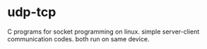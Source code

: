 # udp-tcp
C programs for socket programming on linux.
simple server-client communication codes.
both run on same device.
